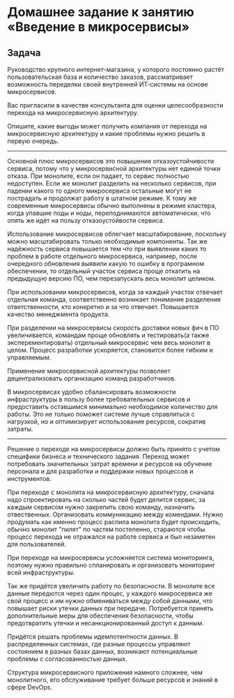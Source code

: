 # Домашнее задание к занятию «Введение в микросервисы»

## Задача

Руководство крупного интернет-магазина, у которого постоянно растёт пользовательская база и количество заказов, рассматривает возможность переделки своей внутренней   ИТ-системы на основе микросервисов. 

Вас пригласили в качестве консультанта для оценки целесообразности перехода на микросервисную архитектуру. 

Опишите, какие выгоды может получить компания от перехода на микросервисную архитектуру и какие проблемы нужно решить в первую очередь.

---

Основной плюс микросервисов это повышение отказоустойчивости сервиса, потому что у микросервисной архитектуры нет единой точки отказа. При монолите, если он падает, то сервис полностью недоступен. Если же монолит разделить на несколько сервисов, при падении какого то одного микросервиса остальные могут не пострадать и продолжат работу в штатном режиме. К тому же современные микросервисы обычно выполнены в режиме кластера, когда упавшие поды и ноды, переподнимаются автоматически, что опять же идёт на пользу отказоустойвости сервиса.

Использование микросервисов облегчает масштабирование, поскольку можно масштабировать только необходимые компоненты.
Так же надёжность сервиса повышается тем что при выявлении каких то проблем в работе отдельного микросервиса, например, после очередного обновления выявили какую то ошибку в програмном обеспечении, то отдельный участок сервиса проще откатить на предыдущую версию ПО, чем перезапускать весь монолит целиком.

При использовании микросервисов, когда за каждый участок отвечает отдельная команда, соответственно возникает понимание разделения ответственности, кто конкретно и за что отвечает. Повышается качество менеджмента продукта. 

При разделении на микросервисы скорость доставки новых фич в ПО увеличивается, командам проще обновлять и тестировать(а также эксперементировать) отдельный микросервис чем весь монолит в целом. Процесс разработки ускоряется, становится более гибким и управляемым. 

Применение микросервисной архитектуры позволяет децентрализовать организацию команд разработчиков.

В микросервисах удобно сбалансировать возможности инфраструктуры в пользу более требовательных сервисов и предоставить оставшимся минимально необходимое количество для работы. Это не только поможет системе лучше справляться с нагрузкой, но и оптимизирует использование ресурсов, сократив затраты.

___

Решение о переходе на микросервисы должно быть принято с учетом специфики бизнеса и технического задания. Переход может потребовать значительных затрат времени и ресурсов на обучение персонала и для разработки и поддержки новых процессов и инструментов. 

При переходе с монолита на микросервисную архитектуру, сначала надо спроектировать на сколько частей будет делится сервис, за каждым сервисом нужно закрепить свою команду, назначить отвественных. Организовать коммуникацию между комендами. Нужно продумать как именно процесс распила монолита будет происходить, обычно монолит "пилят" по частям постепенно, стараются чтобы процесс перехода не отражался на работе сервиса и был незаметен для пользователей. 

При переходе на микросервисы усложняется система мониторинга, поэтому нужно правильно спланировать и организовать мониторинг всей инфраструктуры.

Так же придётся увеличить работу по безопасности. В монолите все данные передются через один процес, у каждого микросервиса же свой процесс и им нужно обмениваться между собой данными, что повышает риски утечки данных при передаче. Потребуется принять дополнительные меры для обеспечения безопасности, чтобы предотвратить утечки и несанкционированный доступ к данным.

Придётся решать проблемы идемпотентности данных. В распределенных системах, где разные процессы управляют состоянием в разных базах данных, возникают потенциальные проблемы с согласованностью данных.

Структура микросервисного приложения намного сложнее, чем монолитного, его обслуживание требует больше ресурсов и знаний в сфере DevOps.
